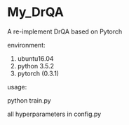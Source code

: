 # My_DrQA
A re-implement DrQA based on Pytorch

environment:
1. ubuntu16.04
2. python 3.5.2
3. pytorch (0.3.1)

usage:

python train.py

all hyperparameters in config.py

